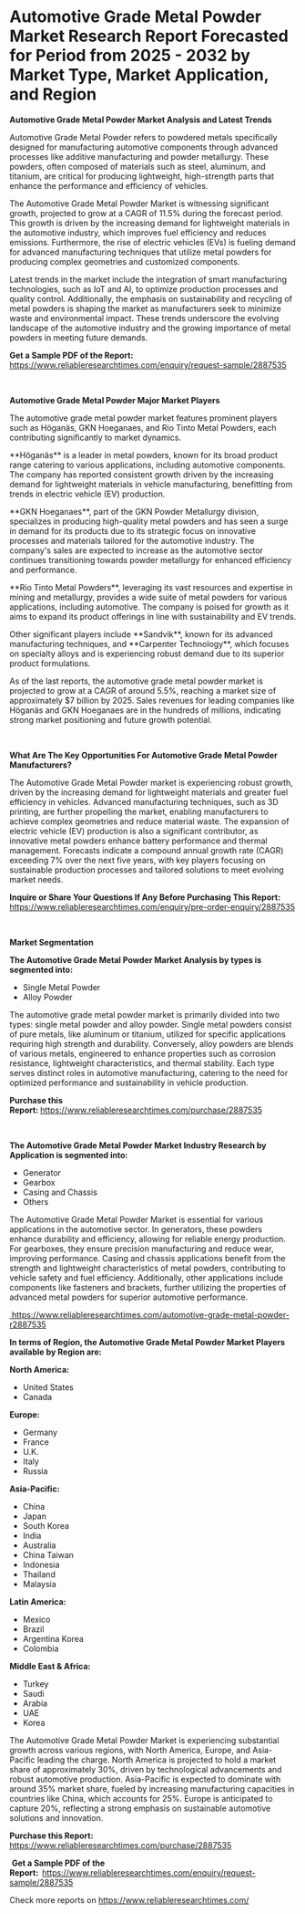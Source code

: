 <p><h1>Automotive Grade Metal Powder Market Research Report Forecasted for Period from 2025 -  2032 by Market Type, Market Application, and Region</h1></p><p><strong>Automotive Grade Metal Powder Market Analysis and Latest Trends</strong></p>
<p><p>Automotive Grade Metal Powder refers to powdered metals specifically designed for manufacturing automotive components through advanced processes like additive manufacturing and powder metallurgy. These powders, often composed of materials such as steel, aluminum, and titanium, are critical for producing lightweight, high-strength parts that enhance the performance and efficiency of vehicles. </p><p>The Automotive Grade Metal Powder Market is witnessing significant growth, projected to grow at a CAGR of 11.5% during the forecast period. This growth is driven by the increasing demand for lightweight materials in the automotive industry, which improves fuel efficiency and reduces emissions. Furthermore, the rise of electric vehicles (EVs) is fueling demand for advanced manufacturing techniques that utilize metal powders for producing complex geometries and customized components. </p><p>Latest trends in the market include the integration of smart manufacturing technologies, such as IoT and AI, to optimize production processes and quality control. Additionally, the emphasis on sustainability and recycling of metal powders is shaping the market as manufacturers seek to minimize waste and environmental impact. These trends underscore the evolving landscape of the automotive industry and the growing importance of metal powders in meeting future demands.</p></p>
<p><strong>Get a Sample PDF of the Report:&nbsp;</strong> <a href="https://www.reliableresearchtimes.com/enquiry/request-sample/2887535?utm_campaign=2642&utm_medium=2&utm_source=Github&utm_content=ia&utm_term=14032025&utm_id=automotive-grade-metal-powder">https://www.reliableresearchtimes.com/enquiry/request-sample/2887535</a></p>
<p>&nbsp;</p>
<p><strong>Automotive Grade Metal Powder Major Market Players</strong></p>
<p><p>The automotive grade metal powder market features prominent players such as Höganäs, GKN Hoeganaes, and Rio Tinto Metal Powders, each contributing significantly to market dynamics. </p><p>**Höganäs** is a leader in metal powders, known for its broad product range catering to various applications, including automotive components. The company has reported consistent growth driven by the increasing demand for lightweight materials in vehicle manufacturing, benefitting from trends in electric vehicle (EV) production. </p><p>**GKN Hoeganaes**, part of the GKN Powder Metallurgy division, specializes in producing high-quality metal powders and has seen a surge in demand for its products due to its strategic focus on innovative processes and materials tailored for the automotive industry. The company's sales are expected to increase as the automotive sector continues transitioning towards powder metallurgy for enhanced efficiency and performance. </p><p>**Rio Tinto Metal Powders**, leveraging its vast resources and expertise in mining and metallurgy, provides a wide suite of metal powders for various applications, including automotive. The company is poised for growth as it aims to expand its product offerings in line with sustainability and EV trends.</p><p>Other significant players include **Sandvik**, known for its advanced manufacturing techniques, and **Carpenter Technology**, which focuses on specialty alloys and is experiencing robust demand due to its superior product formulations. </p><p>As of the last reports, the automotive grade metal powder market is projected to grow at a CAGR of around 5.5%, reaching a market size of approximately $7 billion by 2025. Sales revenues for leading companies like Höganäs and GKN Hoeganaes are in the hundreds of millions, indicating strong market positioning and future growth potential.</p></p>
<p>&nbsp;</p>
<p><strong>What Are The Key Opportunities For Automotive Grade Metal Powder Manufacturers?</strong></p>
<p><p>The Automotive Grade Metal Powder market is experiencing robust growth, driven by the increasing demand for lightweight materials and greater fuel efficiency in vehicles. Advanced manufacturing techniques, such as 3D printing, are further propelling the market, enabling manufacturers to achieve complex geometries and reduce material waste. The expansion of electric vehicle (EV) production is also a significant contributor, as innovative metal powders enhance battery performance and thermal management. Forecasts indicate a compound annual growth rate (CAGR) exceeding 7% over the next five years, with key players focusing on sustainable production processes and tailored solutions to meet evolving market needs.</p></p>
<p><strong>Inquire or Share Your Questions If Any Before Purchasing This Report:</strong> <a href="https://www.reliableresearchtimes.com/enquiry/pre-order-enquiry/2887535?utm_campaign=2642&utm_medium=2&utm_source=Github&utm_content=ia&utm_term=14032025&utm_id=automotive-grade-metal-powder">https://www.reliableresearchtimes.com/enquiry/pre-order-enquiry/2887535</a></p>
<p>&nbsp;</p>
<p><strong>Market Segmentation</strong></p>
<p><strong>The Automotive Grade Metal Powder Market Analysis by types is segmented into:</strong></p>
<p><ul><li>Single Metal Powder</li><li>Alloy Powder</li></ul></p>
<p><p>The automotive grade metal powder market is primarily divided into two types: single metal powder and alloy powder. Single metal powders consist of pure metals, like aluminum or titanium, utilized for specific applications requiring high strength and durability. Conversely, alloy powders are blends of various metals, engineered to enhance properties such as corrosion resistance, lightweight characteristics, and thermal stability. Each type serves distinct roles in automotive manufacturing, catering to the need for optimized performance and sustainability in vehicle production.</p></p>
<p><strong>Purchase this Report:&nbsp;</strong><a href="https://www.reliableresearchtimes.com/purchase/2887535?utm_campaign=2642&utm_medium=2&utm_source=Github&utm_content=ia&utm_term=14032025&utm_id=automotive-grade-metal-powder">https://www.reliableresearchtimes.com/purchase/2887535</a></p>
<p>&nbsp;</p>
<p><strong>The Automotive Grade Metal Powder Market Industry Research by Application is segmented into:</strong></p>
<p><ul><li>Generator</li><li>Gearbox</li><li>Casing and Chassis</li><li>Others</li></ul></p>
<p><p>The Automotive Grade Metal Powder Market is essential for various applications in the automotive sector. In generators, these powders enhance durability and efficiency, allowing for reliable energy production. For gearboxes, they ensure precision manufacturing and reduce wear, improving performance. Casing and chassis applications benefit from the strength and lightweight characteristics of metal powders, contributing to vehicle safety and fuel efficiency. Additionally, other applications include components like fasteners and brackets, further utilizing the properties of advanced metal powders for superior automotive performance.</p></p>
<p><a href="https://www.reliableresearchtimes.com/automotive-grade-metal-powder-r2887535?utm_campaign=2642&utm_medium=2&utm_source=Github&utm_content=ia&utm_term=14032025&utm_id=automotive-grade-metal-powder">&nbsp;https://www.reliableresearchtimes.com/automotive-grade-metal-powder-r2887535</a></p>
<p><strong>In terms of Region, the Automotive Grade Metal Powder Market Players available by Region are:</strong></p>
<p>
    <p> <strong> North America: </strong>
        <ul>
            <li>United States</li>
            <li>Canada</li>
        </ul>
        </p> 
    <p> <strong> Europe: </strong>
        <ul>
            <li>Germany</li>
            <li>France</li>
            <li>U.K.</li>
            <li>Italy</li>
            <li>Russia</li>
        </ul>
        </p> 
    <p> <strong> Asia-Pacific: </strong>
        <ul>
            <li>China</li>
            <li>Japan</li>
            <li>South Korea</li>
            <li>India</li>
            <li>Australia</li>
            <li>China Taiwan</li>
            <li>Indonesia</li>
            <li>Thailand</li>
            <li>Malaysia</li>
        </ul>
        </p> 
    <p> <strong> Latin America: </strong>
        <ul>
            <li>Mexico</li>
            <li>Brazil</li>
            <li>Argentina Korea</li>
            <li>Colombia</li>
        </ul>
        </p> 
    <p> <strong> Middle East & Africa: </strong>
        <ul>
            <li>Turkey</li>
            <li>Saudi</li>
            <li>Arabia</li>
            <li>UAE</li>
            <li>Korea</li>
        </ul>
    </p>
    </p>
<p><p>The Automotive Grade Metal Powder Market is experiencing substantial growth across various regions, with North America, Europe, and Asia-Pacific leading the charge. North America is projected to hold a market share of approximately 30%, driven by technological advancements and robust automotive production. Asia-Pacific is expected to dominate with around 35% market share, fueled by increasing manufacturing capacities in countries like China, which accounts for 25%. Europe is anticipated to capture 20%, reflecting a strong emphasis on sustainable automotive solutions and innovation.</p></p>
<p><strong>Purchase this Report: </strong><a href="https://www.reliableresearchtimes.com/purchase/2887535?utm_campaign=2642&utm_medium=2&utm_source=Github&utm_content=ia&utm_term=14032025&utm_id=automotive-grade-metal-powder">https://www.reliableresearchtimes.com/purchase/2887535</a></p>
<p>&nbsp;<strong>Get a Sample PDF of the Report:&nbsp;&nbsp;</strong><a href="https://www.reliableresearchtimes.com/enquiry/request-sample/2887535?utm_campaign=2642&utm_medium=2&utm_source=Github&utm_content=ia&utm_term=14032025&utm_id=automotive-grade-metal-powder">https://www.reliableresearchtimes.com/enquiry/request-sample/2887535</a></p>
<p><strong></strong></p>
<p>Check more reports on <a href="https://www.reliableresearchtimes.com/?utm_campaign=2642&utm_medium=2&utm_source=Github&utm_content=ia&utm_term=14032025&utm_id=automotive-grade-metal-powder">https://www.reliableresearchtimes.com/</a></p>